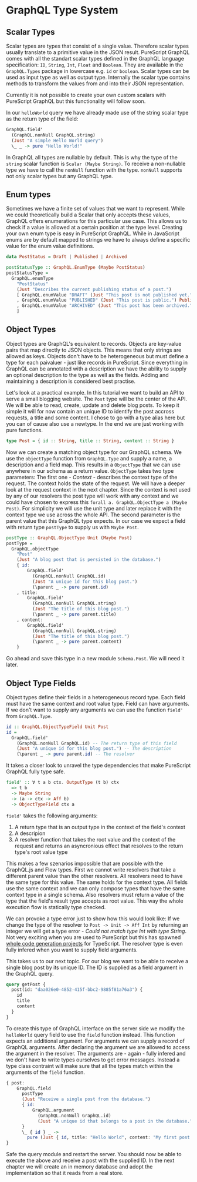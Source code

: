 # GraphQL Type System

## Scalar Types

Scalar types are types that consist of a single value. Therefore scalar types usually translate to a primitive value in the JSON result. PureScript GraphQL comes with all the standart scalar types defined in the GraphQL language specification: `ID`, `String`, `Int`, `Float` and `Boolean`. They are available in the `GraphQL.Types` package in lowercase e.g. `id` or `boolean`. Scalar types can be used as input type as well as output type. Internally the scalar type contains methods to transform the values from and into their JSON representation.

Currently it is not possible to create your own custom scalars with PureScript GraphQL but this functionality will follow soon.

In our `helloWorld` query we have already made use of the string scalar type as the return type of the field:

```purescript
GraphQL.field'
  (GraphQL.nonNull GraphQL.string)
  (Just "A simple Hello World query")
  \_ _ -> pure "Hello World!"
```

In GraphQL all types are nullable by default. This is why the type of the `string` scalar function is `Scalar (Maybe String)`. To receive a non-nullable type we have to call the `nonNull` function with the type. `nonNull` supports not only scalar types but any GraphQL type.

## Enum types

Sometimes we have a finite set of values that we want to represent. While we could theoretically build a Scalar that only accepts these values, GraphQL offers enumerations for this particular use case. This allows us to check if a value is allowed at a certain position at the type level. Creating your own enum type is easy in PureScript GraphQL. While in JavaScript enums are by default mapped to strings we have to always define a specific value for the enum value definitions.

```purescript
data PostStatus = Draft | Published | Archived

postStatusType :: GraphQL.EnumType (Maybe PostStatus)
postStatusType =
  GraphQL.enumType
    "PostStatus"
    (Just "Describes the current publishing status of a post.")
    [ GraphQL.enumValue "DRAFT" (Just "This post is not published yet.") Draft
    , GraphQL.enumValue "PUBLISHED" (Just "This post is public.") Published
    , GraphQL.enumValue "ARCHIVED" (Just "This post has been archived.") Archived
    ]
```

## Object Types

Object types are GraphQL's equivalent to records. Objects are key-value pairs that map directly to JSON objects. This means that only strings are allowed as keys. Objects don't have to be heterogeneous but must define a type for each paivaluer - just like records in PureScript. Since everything in GraphQL can be annotated with a description we have the ability to supply an optional description to the type as well as the fields. Adding and maintaining a description is considered best practise.

Let's look at a practical example. In this tutorial we want to build an API to serve a small blogging website. The `Post` type will be the center of the API. We will be able to read, create, update and delete blog posts. To keep it simple it will for now contain an unique ID to identify the post accross requests, a title and some content. I chose to go with a type alias here but you can of cause also use a newtype. In the end we are just working with pure functions.

```purescript
type Post = { id :: String, title :: String, content :: String }
```

Now we can create a matching object type for our GraphQL schema. We use the `objectType` function from `GraphQL.Type` and supply a name, a description and a field map. This results in a `ObjectType` that we can use anywhere in our schema as a return value. `ObjectType` takes two type parameters: The first one - _Context_ - describes the context type of the request. The context holds the state of the request. We will have a deeper look at the request context in the next chapter. Since the context is not used by any of our resolvers the post type will work with any context and we could have chosen to express this `forall a. GraphQL.ObjectType a (Maybe Post)`. For simplicity we will use the unit type and later replace it with the context type we use across the whole API. The second parameter is the parent value that this GraphQL type expects. In our case we expect a field with return type `postType` to supply us with `Maybe Post`.

```purescript
postType :: GraphQL.ObjectType Unit (Maybe Post)
postType =
  GraphQL.objectType
    "Post"
    (Just "A blog post that is persisted in the database.")
    { id:
        GraphQL.field'
          (GraphQL.nonNull GraphQL.id)
          (Just "A unique id for this blog post.")
          (\parent _ -> pure parent.id)
    , title:
        GraphQL.field'
          (GraphQL.nonNull GraphQL.string)
          (Just "The title of this blog post.")
          (\parent _ -> pure parent.title)
    , content:
        GraphQL.field'
          (GraphQL.nonNull GraphQL.string)
          (Just "The title of this blog post.")
          (\parent _ -> pure parent.content)
    }
```

Go ahead and save this type in a new module `Schema.Post`. We will need it later.

## Object Type Fields

Object types define their fields in a heterogeneous record type. Each field must have the same context and root value type. Field can have arguments. If we don't want to supply any arguments we can use the function `field'` from `GraphQL.Type`.

```purescript
id :: GraphQL.ObjectTypeField Unit Post
id =
  GraphQL.field'
    (GraphQL.nonNull GraphQL.id) -- The return type of this field
    (Just "A unique id for this blog post.") -- The description
    (\parent _ -> pure parent.id) -- The resolver
```

It takes a closer look to unravel the type dependencies that make PureScript GraphQL fully type safe.

```purescript
field' :: ∀ t a b ctx. OutputType (t b) ctx
  => t b
  -> Maybe String
  -> (a -> ctx -> Aff b)
  -> ObjectTypeField ctx a
```

`field'` takes the following arguments:

1. A return type that is an output type in the context of the field's context
1. A descripion
1. A resolver function that takes the root value and the context of the request and returns an asyncronious effect that resolves to the return type's root value type

This makes a few szenarios impossible that are possible with the GraphQL.js and Flow types. First we cannot write resolvers that take a different parent value than the other resolvers. All resolvers need to have the same type for this value. The same holds for the context type. All fields use the same context and we can only compose types that have the same context type in a single schema. Also resolvers must return a value of the type that the field's result type accepts as root value. This way the whole execution flow is statically type checked.

We can provoke a type error just to show how this would look like: If we change the type of the resolver to `Post -> Unit -> Aff Int` by returning an integer we will get a type error - _Could not match type Int with type String_. Not very exciting when you are used to PureScript but this has spawned [whole code generation projects](https://github.com/prisma/graphqlgen) for TypeScript. The resolver type is even fully infered when you want to supply field arguments.

This takes us to our next topic. For our blog we want to be able to receive a single blog post by its unique ID. The ID is supplied as a field argument in the GraphQL query.

```graphql
query getPost {
  post(id: "daa026e0-4852-415f-bbc2-9885f81a76a3") {
    id
    title
    content
  }
}
```

To create this type of GraphQL interface on the server side we modify the `helloWorld` query field to use the `field` function instead. This function expects an additional argument. For arguments we can supply a record of GraphQL arguments. After declaring the argument we are allowed to access the argument in the resolver. The arguments are - again - fully infered and we don't have to write types ourselves to get error messages. Instead a type class contraint will make sure that all the types match within the arguments of the `field` function.

```purescript
{ post:
    GraphQL.field
      postType
      (Just "Receive a single post from the database.")
      { id:
          GraphQL.argument
            (GraphQL.nonNull GraphQL.id)
            (Just "A unique id that belongs to a post in the database.")
      }
      \_ { id } _ ->
        pure (Just { id, title: "Hello World", content: "My first post!" })
}
```

Safe the query module and restart the server. You should now be able to execute the above and receive a post with the supplied ID. In the next chapter we will create an in memory database and adopt the implementation so that it reads from a real store.
